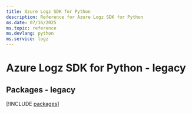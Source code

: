 ```yaml
---
title: Azure Logz SDK for Python
description: Reference for Azure Logz SDK for Python
ms.date: 07/16/2025
ms.topic: reference
ms.devlang: python
ms.service: logz
---
```

# Azure Logz SDK for Python - legacy
## Packages - legacy
[!INCLUDE [packages](logz-index.md)]